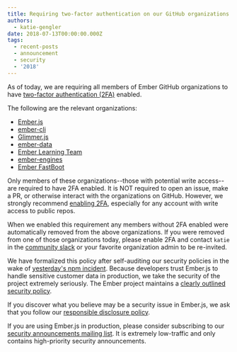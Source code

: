```yaml
---
title: Requiring two-factor authentication on our GitHub organizations
authors:
  - katie-gengler
date: 2018-07-13T00:00:00.000Z
tags:
  - recent-posts
  - announcement
  - security
  - '2018'
---
```



As of today, we are requiring all members of Ember GitHub organizations to have [two-factor authentication (2FA)](https://authy.com/what-is-2fa/) enabled. 

The following are the relevant organizations:

- [Ember.js](https://github.com/emberjs)
- [ember-cli](https://github.com/ember-cli)
- [Glimmer.js](https://github.com/glimmerjs)
- [ember-data](https://github.com/ember-data)
- [Ember Learning Team](https://github.com/ember-learn)
- [ember-engines](https://github.com/ember-engines)
- [Ember FastBoot](https://github.com/ember-fastboot)

Only members of these organizations--those with potential write access--are required to have 2FA enabled. It is NOT required to open an issue, make a PR, or otherwise interact with the organizations on GitHub. However, we strongly recommend [enabling 2FA](https://help.github.com/articles/securing-your-account-with-two-factor-authentication-2fa/), especially for any account with write access to public repos. 

When we enabled this requirement any members without 2FA enabled were automatically removed from the above organizations. If you were removed from one of those organizations today, please enable 2FA and contact `katie` in the [community slack](https://ember-community-slackin.herokuapp.com/) or your favorite organization admin to be re-invited.  

We have formalized this policy after self-auditing our security policies in the wake of [yesterday's npm incident](https://blog.npmjs.org/post/175824896885/incident-report-npm-inc-operations-incident-of). Because developers trust Ember.js to handle sensitive customer data in production, we take the security of the project extremely seriously. The Ember project maintains a [clearly outlined security policy](https://www.emberjs.com/security/). 

If you discover what you believe may be a security issue in Ember.js, we ask that you follow our [responsible disclosure policy](https://www.emberjs.com/security/#toc_disclosure-policy).

If you are using Ember.js in production, please consider subscribing to our [security announcements mailing list](https://groups.google.com/forum/#!forum/ember-security). It is extremely low-traffic and only contains high-priority security announcements.
